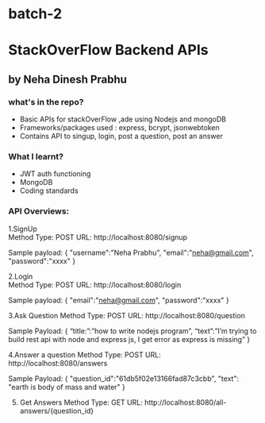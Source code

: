 # batch-2

# StackOverFlow Backend APIs

## by Neha Dinesh Prabhu

### what's in the repo?

- Basic APIs for stackOverFlow ,ade using Nodejs and mongoDB
- Frameworks/packages used : express, bcrypt, jsonwebtoken
- Contains API to singup, login, post a question, post an answer

### What I learnt?
- JWT auth functioning
- MongoDB
- Coding standards


### API Overviews:

1.SignUp    
Method Type: POST
URL: http://localhost:8080/signup

Sample payload:
{
    "username":"Neha Prabhu",
    "email":"neha@gmail.com",
    "password":"xxxx"
}

2.Login    
Method Type: POST
URL: http://localhost:8080/login

Sample payload:
{
    "email":"neha@gmail.com",
    "password":"xxxx"
}

3.Ask Question
Method Type: POST
URL: http://localhost:8080/question

Sample Payload:
{
    “title:”:”how to write nodejs program”,
    “text”:”I’m trying to build rest api with node and express js, I get error as express is
    missing”
}

4.Answer a question
Method Type: POST
URL: http://localhost:8080/answers

Sample Payload:
{
    "question_id":"61db5f02e13166fad87c3cbb",
    "text": "earth is body of mass and water"
}

5. Get Answers
Method Type: GET
URL: http://localhost:8080/all-answers/{question_id}
